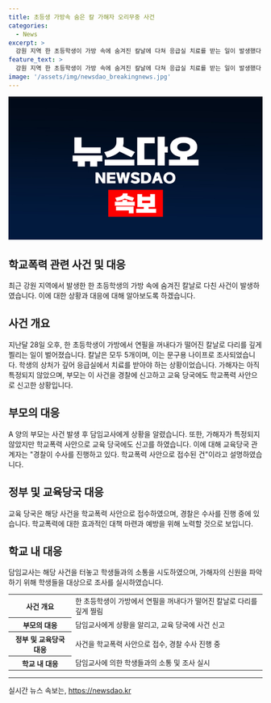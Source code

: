 ```yaml
---
title: 초등생 가방속 숨은 칼 가해자 오리무중 사건
categories:
  - News
excerpt: >
  강원 지역 한 초등학생이 가방 속에 숨겨진 칼날에 다쳐 응급실 치료를 받는 일이 발생했다. 칼날은 모두 5개로, 피해 학생의 부모는 경찰과 교육 당국에 신고했다. 가해자는 특정되지 않았지만, 학교폭력 사안으로도 신고됐다. A 양은 응급실에서 봉합 치료를 받아야 했으며, 교사는 가방에 칼날을 숨긴 학생을 조사했지만 아직 특정되지 않았다. 학교폭력으로 의심돼 경찰과 교육 당국이 수사에 착수했다.
feature_text: >
  강원 지역 한 초등학생이 가방 속에 숨겨진 칼날에 다쳐 응급실 치료를 받는 일이 발생했다. 칼날은 모두 5개로, 피해 학생의 부모는 경찰과 교육 당국에 신고했다. 가해자는 특정되지 않았지만, 학교폭력 사안으로도 신고됐다. A 양은 응급실에서 봉합 치료를 받아야 했으며, 교사는 가방에 칼날을 숨긴 학생을 조사했지만 아직 특정되지 않았다. 학교폭력으로 의심돼 경찰과 교육 당국이 수사에 착수했다.
image: '/assets/img/newsdao_breakingnews.jpg'
---
```


<p><img src="/assets/img/newsdao_breakingnews.jpg" alt="bookingtag 속보" /></p>

<h2>학교폭력 관련 사건 및 대응</h2>

<p data-ke-size="size16">최근 강원 지역에서 발생한 한 초등학생의 가방 속에 숨겨진 칼날로 다친 사건이 발생하였습니다. 이에 대한 상황과 대응에 대해 알아보도록 하겠습니다.</p>

<h2 data-ke-size="size26">사건 개요</h2>

<p data-ke-size="size16">지난달 28일 오후, 한 초등학생이 가방에서 연필을 꺼내다가 떨어진 칼날로 다리를 깊게 찔리는 일이 벌어졌습니다. 칼날은 모두 5개이며, 이는 문구용 나이프로 조사되었습니다. 학생의 상처가 깊어 응급실에서 치료를 받아야 하는 상황이었습니다. 가해자는 아직 특정되지 않았으며, 부모는 이 사건을 경찰에 신고하고 교육 당국에도 학교폭력 사안으로 신고한 상황입니다.</p>

<h2 data-ke-size="size26">부모의 대응</h2>

<p data-ke-size="size16">A 양의 부모는 사건 발생 후 담임교사에게 상황을 알렸습니다. 또한, 가해자가 특정되지 않았지만 학교폭력 사안으로 교육 당국에도 신고를 하였습니다. 이에 대해 교육당국 관계자는 "경찰이 수사를 진행하고 있다. 학교폭력 사안으로 접수된 건"이라고 설명하였습니다.</p>

<h2 data-ke-size="size26">정부 및 교육당국 대응</h2>

<p data-ke-size="size16">교육 당국은 해당 사건을 학교폭력 사안으로 접수하였으며, 경찰은 수사를 진행 중에 있습니다. 학교폭력에 대한 효과적인 대책 마련과 예방을 위해 노력할 것으로 보입니다.</p>

<h2 data-ke-size="size26">학교 내 대응</h2>

<p data-ke-size="size16">담임교사는 해당 사건을 터놓고 학생들과의 소통을 시도하였으며, 가해자의 신원을 파악하기 위해 학생들을 대상으로 조사를 실시하였습니다.</p>

<table>
    <tr>
        <th>사건 개요</th>
        <td>한 초등학생이 가방에서 연필을 꺼내다가 떨어진 칼날로 다리를 깊게 찔림</td>
    </tr>
    <tr>
        <th>부모의 대응</th>
        <td>담임교사에게 상황을 알리고, 교육 당국에 사건 신고</td>
    </tr>
    <tr>
        <th>정부 및 교육당국 대응</th>
        <td>사건을 학교폭력 사안으로 접수, 경찰 수사 진행 중</td>
    </tr>
    <tr>
        <th>학교 내 대응</th>
        <td>담임교사에 의한 학생들과의 소통 및 조사 실시</td>
    </tr>
</table>

<p><hr></p>
실시간 뉴스 속보는, <a href="https://newsdao.kr" rel="dofollow">https://newsdao.kr</a>


